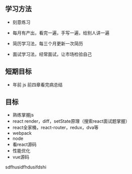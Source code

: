 <!--
 * @Description: file content
 * @Author: RongWei
 * @Date: 2020-01-08 21:10:30
 * @LastEditors: Please set LastEditors
 * @LastEditTime: 2021-03-30 09:43:14
 -->
## 学习方法
- 刻意练习
- 每月有产出，看完一遍，手写一遍，给别人讲一遍

- 简历学习法，每三个月更新一次简历
- 面试学习法，经常面试，让市场检验自己


## 短期目标
- 年前 js 前四章看完病总结


## 目标
- 熟练掌握js
- react render，diff，setState原理（搜索react面试题掌握）
- react全家桶，react-router，redux，dva等
- webpack
- node
- 看react源码
- 性能优化
- vue源码




sdfhusidfhdusifdshi